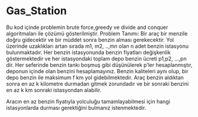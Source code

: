 # Gas_Station
Bu kod içinde problemin brute force,greedy ve divide and conquer algoritmaları ile çözümü gösterilmiştir.
Problem Tanımı:
Bir araç bir menzile doğru gidecektir ve bir müddet sonra benzin alması gerekecektir. Yol üzerinde
uzaklıkları artan sırada m1, m2, ..,mn olan n adet benzin istasyonu bulunmaktadır. Her benzin
istasyonunda benzin fiyatları değişkenlik göstermektedir ve her istasyondaki toplam depo benzin ücreti
p1,p2, …,pn dir. Her seferinde benzin tankı boşmuş gibi düşünülerek p’ler hesaplanmıştır, deponun
içinde olan benzini hesaplamayınız. Benzin kaliteleri aynı olup, bir depo benzin ile maksimum f km yol
gidebilmektedir. Araç benzin aldıktan sonra en az k kilometre durmadan gitmek zorundadır ve bir
sonraki benzini en az k km sonraki istasyondan alabilir.

Aracın en az benzin fiyatıyla yolculuğu tamamlayabilmesi için hangi istasyonlarda durması gerektiğini
bulmanız istenmektedir.
